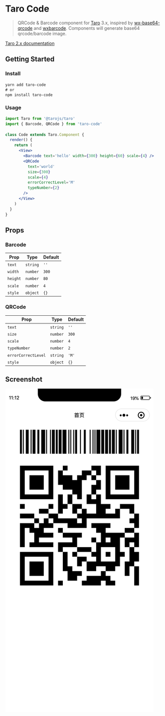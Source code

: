 # Taro Code

> QRCode & Barcode component for [Taro](https://taro.js.org) 3.x,  inspired by [wx-base64-qrcode](https://github.com/PsChina/wx-base64-qrcode) and [wxbarcode](https://github.com/alsey/wxbarcode). Components will generate base64 qrcode/barcode image.

[Taro 2.x documentation](https://github.com/Miaonster/taro-code/tree/taro-2.x)

## Getting Started

### Install

```
yarn add taro-code
# or
npm install taro-code
```

### Usage

```jsx
import Taro from '@tarojs/taro'
import { Barcode, QRCode } from 'taro-code'

class Code extends Taro.Component {
  render() {
    return (
      <View>
        <Barcode text='hello' width={300} height={60} scale={4} />
        <QRCode
          text='world'
          size={300}
          scale={4}
          errorCorrectLevel='M'
          typeNumber={2}
        />
      </View>
    )
  }
}
```

## Props

### Barcode

| Prop     | Type     | Default |
| -------- | -------- | ------- |
| `text`   | `string` | `''`    |
| `width`  | `number` | `300`   |
| `height` | `number` | `80`    |
| `scale`  | `number` | `4`     |
| `style`  | `object` | `{}`     |

### QRCode

| Prop                | Type     | Default |
| ------------------- | -------- | ------- |
| `text`              | `string` | `''`    |
| `size`              | `number` | `300`   |
| `scale`             | `number` | `4`     |
| `typeNumber`        | `number` | `2`     |
| `errorCorrectLevel` | `string` | `'M'`   |
| `style`             | `object` | `{}`    |


## Screenshot

![screenshot](./assets/screenshot.png)
